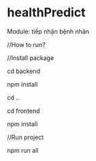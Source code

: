# healthPredict
Module: tiếp nhận bệnh nhân

//How to run?

//Install package

cd backend


npm install


cd ..


cd frontend


npm install



//Run project


npm run all
